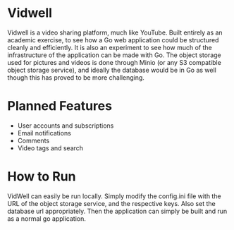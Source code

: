 Vidwell
===

Vidwell is a video sharing platform, much like YouTube. Built entirely as an academic exercise, to see how a Go web application could be structured cleanly and efficiently. It is also an experiment to see how much of the infrastructure of the application can be made with Go. The object storage used for pictures and videos is done through Minio (or any S3 compatible object storage service), and ideally the database would be in Go as well though this has proved to be more challenging. 

Planned Features
===

* User accounts and subscriptions
* Email notifications
* Comments
* Video tags and search

How to Run
===

VidWell can easily be run locally. Simply modify the config.ini file with the URL of the object storage service, and the respective keys. Also set the database url appropriately. Then the application can simply be built and run as a normal go application.

